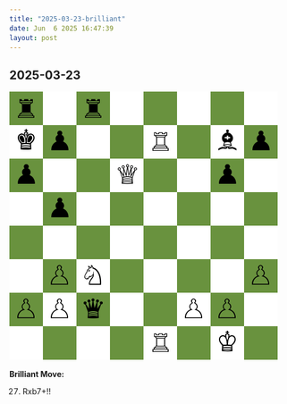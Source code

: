 ```yaml
---
title: "2025-03-23-brilliant"
date: Jun  6 2025 16:47:39
layout: post
---
```


## 2025-03-23

![](/images/2025-03-23-brilliant.png)

**Brilliant Move:**

27. Rxb7+!!
